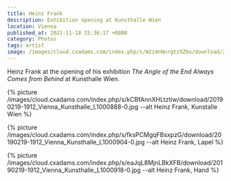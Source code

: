 ```yaml
---
title: Heinz Frank
description: Exhibition opening at Kunsthalle Wien
location: Vienna
published_at: 2021-11-18 15:36:17 +0800
category: Photos
tags: artist
image: /images/cloud.cxadams.com/index.php/s/W2z4nNnrgtzXZbo/download/20190219-1912_Vienna_Kunsthalle_L1000927-0.jpg
---
```


Heinz Frank at the opening of his exhibition *The Angle of the End
Always Comes from Behind* at Kunsthalle Wien.

{% picture /images/cloud.cxadams.com/index.php/s/kCBfAnnXHLtztiw/download/20190219-1912_Vienna_Kunsthalle_L1000888-0.jpg --alt Heinz Frank, Kunstalle Wien %}

{% picture /images/cloud.cxadams.com/index.php/s/fksPCMgqFBsxpzG/download/20190219-1912_Vienna_Kunsthalle_L1000904-0.jpg --alt Heinz Frank, Lapel %}

{% picture /images/cloud.cxadams.com/index.php/s/eaJqL8MjnLBkXFB/download/20190219-1912_Vienna_Kunsthalle_L1000918-0.jpg --alt Heinz Frank, Hand %}
